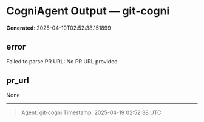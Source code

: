# CogniAgent Output — git-cogni

**Generated**: 2025-04-19T02:52:38.151899

## error
Failed to parse PR URL: No PR URL provided

## pr_url
None

---
> Agent: git-cogni
> Timestamp: 2025-04-19 02:52:38 UTC